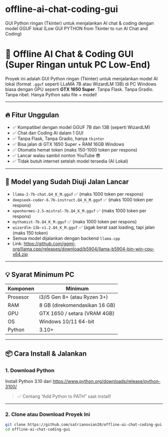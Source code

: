# offline-ai-chat-coding-gui
GUI Python ringan (Tkinter) untuk menjalankan AI chat &amp; coding dengan model GGUF lokal (Low GUI PYTHON from Tkinter to run AI Chat and Coding)
# 💬 Offline AI Chat & Coding GUI (Super Ringan untuk PC Low-End)

Proyek ini adalah GUI Python ringan (Tkinter) untuk menjalankan model AI lokal (format `.gguf` seperti LLaMA 7B atau WizardLM 13B) di PC Windows biasa dengan GPU seperti **GTX 1650 Super**. Tanpa Flask. Tanpa Gradio. Tanpa ribet. Hanya Python satu file + model!

---

## 🔥 Fitur Unggulan

- ✅ Kompatibel dengan model GGUF 7B dan 13B (seperti WizardLM)
- ✅ Chat dan Coding AI dalam 1 GUI
- ✅ Tanpa Flask, Tanpa Gradio, hanya `tkinter`
- ✅ Bisa jalan di GTX 1650 Super + RAM 16GB Windows
- ✅ Otomatis hemat token (maks 150-1000 token per respons)
- ✅ Lancar walau sambil nonton YouTube 😎
- ✅ Tidak butuh internet setelah model tersedia (AI Lokal)

---

## 🧠 Model yang Sudah Diuji Jalan Lancar

- `llama-2-7b-chat.Q4_K_M.gguf` ✅ (maks 1000 token per respons)
- `deepseek-coder-6.7b-instruct.Q4_K_M.gguf` ✅ (maks 1000 token per respons)
- `openhermes-2.5-mistral-7b.Q4_K_M.gguf` ✅ (maks 1000 token per respons)
- `mythomist-7b.Q4_K_M.gguf` ✅ (maks 1000 token per respons)
- `wizardlm-13b-v1.2.Q4_K_M.gguf` ✅ (agak berat saat loading, tapi jalan (maks 150 token)
- Semua model dijalankan dengan backend `llama.cpp`
- Link: https://github.com/ggml-org/llama.cpp/releases/download/b5904/llama-b5904-bin-win-cpu-x64.zip

---

## 💡 Syarat Minimum PC

| Komponen         | Minimum                    |
|------------------|-----------------------------|
| Prosesor         | i3/i5 Gen 8+ (atau Ryzen 3+) |
| RAM              | 8 GB (direkomendasikan 16 GB)|
| GPU              | GTX 1650 / setara (VRAM 4GB) |
| OS               | Windows 10/11 64-bit        |
| Python           | 3.10+                       |

---

## 📦 Cara Install & Jalankan

### 1. Download Python
Install Python 3.10 dari https://www.python.org/downloads/release/python-3100/

> ✅ Centang “Add Python to PATH” saat install!

---

### 2. Clone atau Download Proyek Ini

```bash
git clone https://github.com/satrianovian20/offline-ai-chat-coding-gui.git
cd offline-ai-chat-coding-gui
